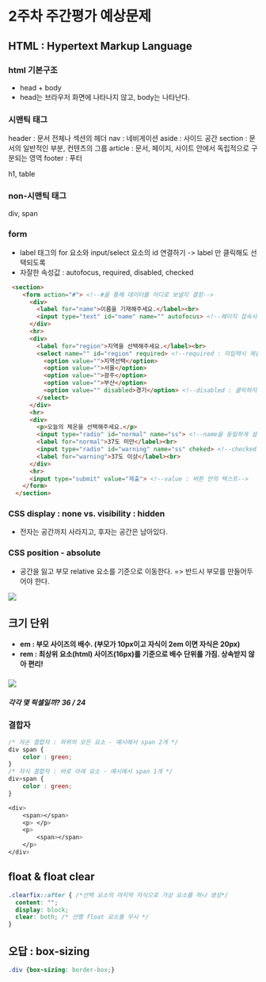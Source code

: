 # 2주차 주간평가 예상문제

## HTML : Hypertext Markup Language

### html 기본구조

- head + body
- head는 브라우저 화면에 나타나지 않고, body는 나타난다.



### 시맨틱 태그

header : 문서 전체나 섹션의 헤더
nav : 네비게이션
aside : 사이드 공간
section : 문서의 일반적인 부분, 컨텐츠의 그룹
article : 문서, 페이지, 사이트 안에서 독립적으로 구분되는 영역
footer : 푸터

h1, table



### non-시맨틱 태그

div, span



### form

- label 태그의 for 요소와 input/select 요소의 id 연결하기 -> label 만 클릭해도 선택되도록
- 자잘한 속성값 : autofocus, required, disabled, checked

```html
 <section>
    <form action="#"> <!--#을 통해 데이터를 어디로 보낼지 결정-->
      <div>
        <label for="name">이름을 기재해주세요.</label><br>
        <input type="text" id="name" name="" autofocus> <!--페이지 접속시 커서-->
      </div>
      <hr>
      <div>
        <label for="region">지역을 선택해주세요.</label><br>
        <select name="" id="region" required> <!--required : 미입력시 제출시 알림 뜸-->
          <option value="">지역선택</option>
          <option value="">서울</option>
          <option value="">광주</option>
          <option value="">부산</option>
          <option value="" disabled>경기</option> <!--disabled : 클릭하지 못하게 막음-->
        </select>
      </div>
      <hr>
      <div>
        <p>오늘의 체온을 선택해주세요.</p>
        <input type="radio" id="normal" name="ss"> <!--name을 동일하게 설정하면 중복선택 방지-->
        <label for="normal">37도 미만</label><br>
        <input type="radio" id="warning" name="ss" cheked> <!--checked : 미리 체크되어 있음-->
        <label for="warning">37도 이상</label><br>
      </div>
      <hr>
      <input type="submit" value="제출"> <!--value : 버튼 안의 텍스트-->
    </form>
  </section>
```





### CSS display : none vs. visibility : hidden

- 전자는 공간까지 사라지고, 후자는 공간은 남아있다.



### CSS position - absolute

- 공간을 잃고 부모 relative 요소를 기준으로 이동한다. => 반드시 부모를 만들어두어야 한다.

<img src= "2주차 주간평가 예상문제.assets/image-20210816142735079.png">



## 크기 단위

- **em : 부모 사이즈의 배수. (부모가 10px이고 자식이 2em 이면 자식은 20px)**
- **rem : 최상위 요소(html) 사이즈(16px)를 기준으로 배수 단위를 가짐. 상속받지 않아 편리!**

### <img src="2주차 주간평가 예상문제.assets/image-20210816145414314.png">

##### 각각 몇 픽셀일까?  36 / 24



### 결합자

```css
/* 자손 결합자 : 하위의 모든 요소 - 예시에서 span 2개 */
div span {
	color : green;
}
/* 자식 결합자 : 바로 아래 요소 - 예시에서 span 1개 */
div>span {
	color : green;
}

<div>
	<span></span>
	<p> </p>
	<p>
		<span></span>
	</p>
</div>
```



## float & float clear

```css
.clearfix::after { /*선택 요소의 마지막 자식으로 가상 요소를 하나 생성*/
  content: "";
  display: block;
  clear: both; /* 선행 float 요소를 무시 */
}
```



## 오답 : box-sizing

```css
.div {box-sizing: border-box;}
```

